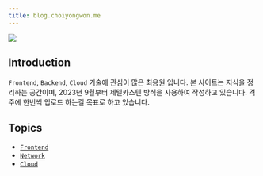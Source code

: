 ```yaml
---
title: blog.choiyongwon.me
---
```


<div class="img-sm">
	<img src="https://i.imgur.com/kPMDNGP.png"/>
</div>


## Introduction

`Frontend`, `Backend`, `Cloud` 기술에 관심이 많은 최용원 입니다. 본 사이트는 지식을 정리하는 공간이며, 2023년 9월부터 제텔카스텐 방식을 사용하여 작성하고 있습니다. 격주에 한번씩 업로드 하는걸 목표로 하고 있습니다.

## Topics

- [`Frontend`](https://blog.choiyongwon.me/tags/frontend)  
- [`Network`](https://blog.choiyongwon.me/tags/network)  
- [`Cloud`](https://blog.choiyongwon.me/tags/cloud)  

<!-- HI! My name is ChoiYongWon and I'm Interested in `Frontend`, `Backend`, and `CLOUD` technologies. This site serves as a repository for my learning notes, which, since January 2022, I have been writing using the Zettelkasten method. -->
